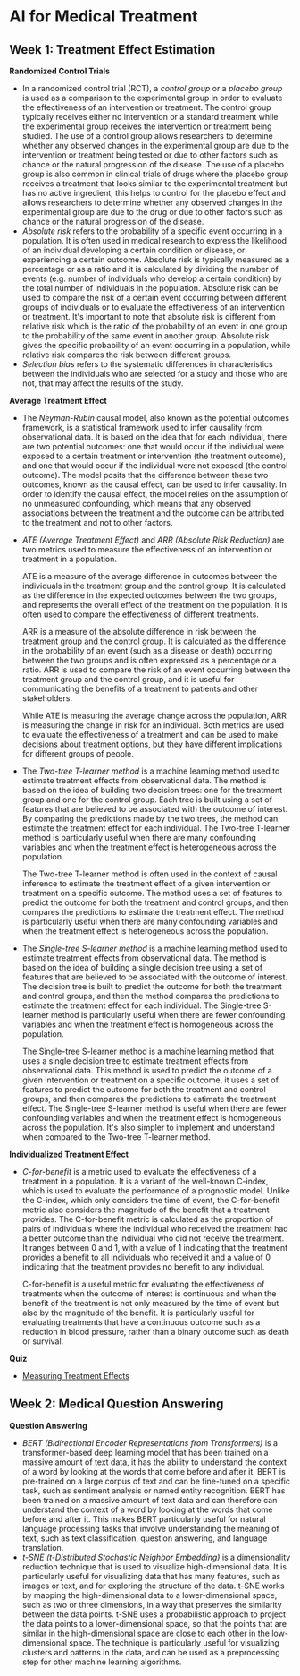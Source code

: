 # AI for Medical Treatment

## Week 1: Treatment Effect Estimation

__Randomized Control Trials__

- In a randomized control trial (RCT), a _control group_ or a _placebo group_ is used as a comparison to the experimental group in order to evaluate the effectiveness of an intervention or treatment. The control group typically receives either no intervention or a standard treatment while the experimental group receives the intervention or treatment being studied. The use of a control group allows researchers to determine whether any observed changes in the experimental group are due to the intervention or treatment being tested or due to other factors such as chance or the natural progression of the disease. The use of a placebo group is also common in clinical trials of drugs where the placebo group receives a treatment that looks similar to the experimental treatment but has no active ingredient, this helps to control for the placebo effect and allows researchers to determine whether any observed changes in the experimental group are due to the drug or due to other factors such as chance or the natural progression of the disease.
- _Absolute risk_ refers to the probability of a specific event occurring in a population. It is often used in medical research to express the likelihood of an individual developing a certain condition or disease, or experiencing a certain outcome. Absolute risk is typically measured as a percentage or as a ratio and it is calculated by dividing the number of events (e.g. number of individuals who develop a certain condition) by the total number of individuals in the population. Absolute risk can be used to compare the risk of a certain event occurring between different groups of individuals or to evaluate the effectiveness of an intervention or treatment. It's important to note that absolute risk is different from relative risk which is the ratio of the probability of an event in one group to the probability of the same event in another group. Absolute risk gives the specific probability of an event occurring in a population, while relative risk compares the risk between different groups.
- _Selection bias_ refers to the systematic differences in characteristics between the individuals who are selected for a study and those who are not, that may affect the results of the study.

__Average Treatment Effect__

- The _Neyman-Rubin_ causal model, also known as the potential outcomes framework, is a statistical framework used to infer causality from observational data. It is based on the idea that for each individual, there are two potential outcomes: one that would occur if the individual were exposed to a certain treatment or intervention (the treatment outcome), and one that would occur if the individual were not exposed (the control outcome). The model posits that the difference between these two outcomes, known as the causal effect, can be used to infer causality. In order to identify the causal effect, the model relies on the assumption of no unmeasured confounding, which means that any observed associations between the treatment and the outcome can be attributed to the treatment and not to other factors.
- _ATE (Average Treatment Effect)_ and _ARR (Absolute Risk Reduction)_ are two metrics used to measure the effectiveness of an intervention or treatment in a population.

    ATE is a measure of the average difference in outcomes between the individuals in the treatment group and the control group. It is calculated as the difference in the expected outcomes between the two groups, and represents the overall effect of the treatment on the population. It is often used to compare the effectiveness of different treatments.

    ARR is a measure of the absolute difference in risk between the treatment group and the control group. It is calculated as the difference in the probability of an event (such as a disease or death) occurring between the two groups and is often expressed as a percentage or a ratio. ARR is used to compare the risk of an event occurring between the treatment group and the control group, and it is useful for communicating the benefits of a treatment to patients and other stakeholders.

    While ATE is measuring the average change across the population, ARR is measuring the change in risk for an individual. Both metrics are used to evaluate the effectiveness of a treatment and can be used to make decisions about treatment options, but they have different implications for different groups of people.
- The _Two-tree T-learner method_ is a machine learning method used to estimate treatment effects from observational data. The method is based on the idea of building two decision trees: one for the treatment group and one for the control group. Each tree is built using a set of features that are believed to be associated with the outcome of interest. By comparing the predictions made by the two trees, the method can estimate the treatment effect for each individual. The Two-tree T-learner method is particularly useful when there are many confounding variables and when the treatment effect is heterogeneous across the population.

    The Two-tree T-learner method is often used in the context of causal inference to estimate the treatment effect of a given intervention or treatment on a specific outcome. The method uses a set of features to predict the outcome for both the treatment and control groups, and then compares the predictions to estimate the treatment effect. The method is particularly useful when there are many confounding variables and when the treatment effect is heterogeneous across the population.
- The _Single-tree S-learner method_ is a machine learning method used to estimate treatment effects from observational data. The method is based on the idea of building a single decision tree using a set of features that are believed to be associated with the outcome of interest. The decision tree is built to predict the outcome for both the treatment and control groups, and then the method compares the predictions to estimate the treatment effect for each individual. The Single-tree S-learner method is particularly useful when there are fewer confounding variables and when the treatment effect is homogeneous across the population.

    The Single-tree S-learner method is a machine learning method that uses a single decision tree to estimate treatment effects from observational data. This method is used to predict the outcome of a given intervention or treatment on a specific outcome, it uses a set of features to predict the outcome for both the treatment and control groups, and then compares the predictions to estimate the treatment effect. The Single-tree S-learner method is useful when there are fewer confounding variables and when the treatment effect is homogeneous across the population. It's also simpler to implement and understand when compared to the Two-tree T-learner method.

__Individualized Treatment Effect__

- _C-for-benefit_ is a metric used to evaluate the effectiveness of a treatment in a population. It is a variant of the well-known C-index, which is used to evaluate the performance of a prognostic model. Unlike the C-index, which only considers the time of event, the C-for-benefit metric also considers the magnitude of the benefit that a treatment provides. The C-for-benefit metric is calculated as the proportion of pairs of individuals where the individual who received the treatment had a better outcome than the individual who did not receive the treatment. It ranges between 0 and 1, with a value of 1 indicating that the treatment provides a benefit to all individuals who received it and a value of 0 indicating that the treatment provides no benefit to any individual.

    C-for-benefit is a useful metric for evaluating the effectiveness of treatments when the outcome of interest is continuous and when the benefit of the treatment is not only measured by the time of event but also by the magnitude of the benefit. It is particularly useful for evaluating treatments that have a continuous outcome such as a reduction in blood pressure, rather than a binary outcome such as death or survival.

__Quiz__

- [Measuring Treatment Effects](../Quizes/C3W1.md)

## Week 2: Medical Question Answering

__Question Answering__

- _BERT (Bidirectional Encoder Representations from Transformers)_ is a transformer-based deep learning model that has been trained on a massive amount of text data, it has the ability to understand the context of a word by looking at the words that come before and after it. BERT is pre-trained on a large corpus of text and can be fine-tuned on a specific task, such as sentiment analysis or named entity recognition. BERT has been trained on a massive amount of text data and can therefore can understand the context of a word by looking at the words that come before and after it. This makes BERT particularly useful for natural language processing tasks that involve understanding the meaning of text, such as text classification, question answering, and language translation.
- _t-SNE (t-Distributed Stochastic Neighbor Embedding)_ is a dimensionality reduction technique that is used to visualize high-dimensional data. It is particularly useful for visualizing data that has many features, such as images or text, and for exploring the structure of the data. t-SNE works by mapping the high-dimensional data to a lower-dimensional space, such as two or three dimensions, in a way that preserves the similarity between the data points. t-SNE uses a probabilistic approach to project the data points to a lower-dimensional space, so that the points that are similar in the high-dimensional space are close to each other in the low-dimensional space. The technique is particularly useful for visualizing clusters and patterns in the data, and can be used as a preprocessing step for other machine learning algorithms.


